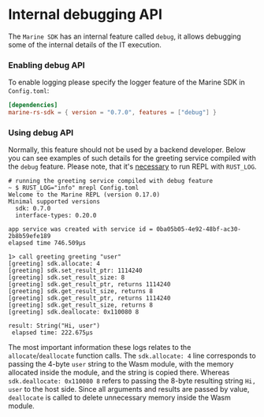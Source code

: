 # Internal debugging API

The `Marine SDK` has an internal feature called `debug`, it allows debugging some of the internal details of the IT execution. &#x20;

### Enabling debug API

To enable logging please specify the logger feature of the Marine SDK in `Config.toml`:

```toml
[dependencies]
marine-rs-sdk = { version = "0.7.0", features = ["debug"] }
```

### Using debug API

Normally, this feature should not be used by a backend developer. Below you can see examples of such details for the greeting service compiled with the `debug` feature. Please note, that it's [necessary](../../marine-tooling-reference/marine-repl.md#enabling-logger) to run REPL with `RUST_LOG`.

```shell
# running the greeting service compiled with debug feature
~ $ RUST_LOG="info" mrepl Config.toml
Welcome to the Marine REPL (version 0.17.0)
Minimal supported versions
  sdk: 0.7.0
  interface-types: 0.20.0

app service was created with service id = 0ba05b05-4e92-48bf-ac30-2b8b59efe189
elapsed time 746.509µs

1> call greeting greeting "user"
[greeting] sdk.allocate: 4
[greeting] sdk.set_result_ptr: 1114240
[greeting] sdk.set_result_size: 8
[greeting] sdk.get_result_ptr, returns 1114240
[greeting] sdk.get_result_size, returns 8
[greeting] sdk.get_result_ptr, returns 1114240
[greeting] sdk.get_result_size, returns 8
[greeting] sdk.deallocate: 0x110080 8

result: String("Hi, user")
 elapsed time: 222.675µs
```

The most important information these logs relates to the `allocate`/`deallocate` function calls. The `sdk.allocate: 4` line corresponds to passing the 4-byte `user` string to the Wasm module, with the memory allocated inside the module, and the string is copied there. Whereas `sdk.deallocate: 0x110080 8` refers to passing the 8-byte resulting string `Hi, user` to the host side. Since all arguments and results are passed by value, `deallocate` is called to delete unnecessary memory inside the Wasm module.
